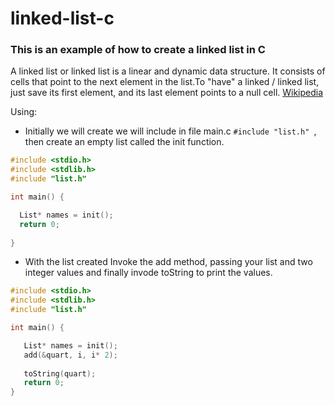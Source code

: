 linked-list-c
========


### This is an example of how to create a linked list in C 


A linked list or linked list is a linear and dynamic data structure. It consists of 
cells that point to the next element in the list.To "have" a linked / linked list, 
just save its first element, and its last element points to a null cell. 
[ Wikipedia ](https://pt.wikipedia.org/wiki/Lista_ligada)

Using:
  * Initially we will create we will include in file main.c ```#include "list.h" ```,  then create an empty list called the init function.
  
  ```c
  #include <stdio.h>
  #include <stdlib.h>
  #include "list.h"
  
  int main() {
  
    List* names = init();
    return 0;
    
  }
  ```
  * With the list created Invoke the add method, passing your list and two integer values and finally invode toString to print the values.
  
   ```c
   #include <stdio.h>
   #include <stdlib.h>
   #include "list.h"
   
   int main() {
  
      List* names = init();
      add(&quart, i, i* 2);
    
      toString(quart);
      return 0;
   }
   ```
